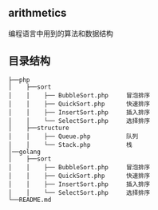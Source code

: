 ## arithmetics
编程语言中用到的算法和数据结构

## 目录结构    
    ├──php
    │    ├──sort
    │    │    ├── BubbleSort.php     冒泡排序
    │    │    ├── QuickSort.php      快速排序
    │    │    ├── InsertSort.php     插入排序
    │    │    └── SelectSort.php     选择排序
    │    ├──structure
    │    │    ├── Queue.php          队列
    │    │    └── Stack.php          栈
    │──golang
    │    ├──sort
    │    │    ├── BubbleSort.php     冒泡排序
    │    │    ├── QuickSort.php      快速排序
    │    │    ├── InsertSort.php     插入排序
    │    │    └── SelectSort.php     选择排序
    └──README.md